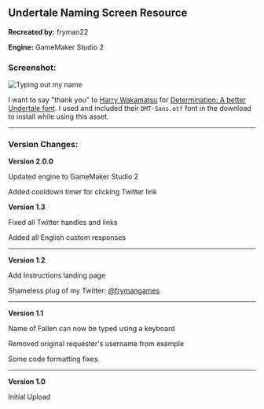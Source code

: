 Undertale Naming Screen Resource
--------------------------------------

**Recreated by:** fryman22

**Engine:** GameMaker Studio 2

### Screenshot:

![Typing out my name](https://i.gyazo.com/ca11f524ede8b7f3f8967e7ecf78c61f.gif)

I want to say "thank you" to [Harry Wakamatsu](https://twitter.com/JapanYoshiLOL) for [Determination: A better Undertale font](https://www.behance.net/gallery/31268855/Determination-Better-Undertale-Font). I used and included their `DMT-Sans.otf` font in the download to install while using this asset.

----

### Version Changes:

**Version 2.0.0**

Updated engine to GameMaker Studio 2

Added cooldown timer for clicking Twitter link

**Version 1.3**

Fixed all Twitter handles and links

Added all English custom responses

----

**Version 1.2**

Add Instructions landing page

Shameless plug of my Twitter: [@frymangames](https://twitter.com/frymangames)

----

**Version 1.1**

Name of Fallen can now be typed using a keyboard

Removed original requester's username from example

Some code formatting fixes

----

**Version 1.0**

Initial Upload
